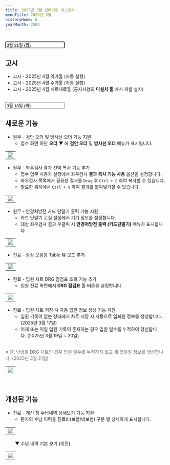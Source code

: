 ```yaml
---
title: 2025년 3월 업데이트 히스토리
menuTitle: 2025년 3월
historyHome: 0
yearMonth: 2503
---
```


<br>

<input type="text" name="t" id="title-input" value="3월 31일 (월)" autofocus readonly>

<br>

## 고시

- 고시 - 2025년 4월 약가툴 (자동 실행)
- 고시 - 2025년 4월 수가툴 (자동 실행)
- 고시 - 2025년 4월 치료재료툴 (공지사항의 **미설치 툴** 에서 개별 설치)

<br>

<input type="text" name="t" id="title-input" value="3월 18일 (화)" autofocus readonly>

<br>

## 새로운 기능

- 원무 - 검안 오더 및 방사선 오더 기능 지원
    - 접수 화면 하단 **오더** ▼ 에 **검안 오더** 및 **방사선 오더** 메뉴가 표시됩니다.
<table class="imgBox">
    <td class="imgBox">
        <a href="/images{{page.url}}/1.png" target="_blank">
            <img class="minCenter" src="/images{{page.url}}/1.png">
        </a>
    </td>
</table>

- 원무 - 좌우검사 결과 선택 복사 기능 추가
    - 접수 업무 사용자 설정에서 좌우검사 **결과 복사 기능 사용** 옵션을 설정합니다.
    - 좌우검사 목록에서 필요한 결과를 `Drag` 후 `Ctrl + C` 하여 복사할 수 있습니다.
    - 필요한 위치에서 `Ctrl + V` 하여 결과를 붙여넣기할 수 있습니다.
<table class="imgBox">
    <td class="imgBox">
        <a href="/images{{page.url}}/2.png" target="_blank">
            <img class="minCenter" src="/images{{page.url}}/2.png">
        </a>
    </td>
</table>

- 원무 - 안경처방전 카드 단말기 출력 기능 지원
    - 카드 단말기 로컬 설정에서 기기 정보를 설정합니다.
    - 대상 좌우검사 결과 우클릭 시 **안경처방전 출력 (카드단말기)** 메뉴가 표시됩니다.
<table class="imgBox">
    <td class="imgBox">
        <a href="/images{{page.url}}/3.png" target="_blank">
            <img class="minCenter" src="/images{{page.url}}/3.png">
        </a>
    </td>
</table>

- 진료 - 증상 모음장 Table 뷰 모드 추가
<table class="imgBox">
    <td class="imgBox">
        <a href="/images{{page.url}}/4.png" target="_blank">
            <img class="minCenterSmallMid" src="/images{{page.url}}/4.png">
        </a>
    </td>
</table>

- 진료 - 입원 차트 DRG 점검표 조회 기능 추가
    - 입원 진료 화면에서 **DRG 점검표** 툴 버튼을 설정합니다.
<table class="imgBox">
    <td class="imgBox">
        <a href="/images{{page.url}}/5.png" target="_blank">
            <img class="minCenter" src="/images{{page.url}}/5.png">
        </a>
    </td>
</table>

- 진료 - 입원 차트 저장 시 자동 입원 정보 생성 기능 지원
    - 입원 기록이 없는 상태에서 차트 저장 시 자동으로 입퇴원 정보를 생성합니다. (2025년 3월 17일)
    - 어제 또는 익일 입원 기록이 존재하는 경우 입원 일수를 누적하여 갱신합니다. (2025년 3월 19일 ~ 20일)
<br>
<span style="color:#696868; padding-left: 0px;">        ※ 단, 낮병동 DRG 차트인 경우 입원 일수를 누적하지 않고 새 입퇴원 정보를 생성합니다. (2025년 3월 21일)</span>
<table class="imgBox">
    <td class="imgBox">
        <a href="/images{{page.url}}/6.png" target="_blank">
            <img class="minCenter" src="/images{{page.url}}/6.png">
        </a>
    </td>
</table>

<br>

## 개선된 기능

- 진료 - 계산 창 수납내역 상세보기 기능 지원
    - 환자의 수납 이력을 진료비(보험/비보험) 구분 별 상세하게 표시합니다.
<table class="imgBox">
    <td class="imgBox">
        <a href="/images{{page.url}}/7.png" target="_blank">
            <img class="minCenter" src="/images{{page.url}}/7.png">
        </a>
    </td>
</table>
<span style="color:#696868; padding-left: 30px;"></span>
    ▼ 수납 내역 기본 보기 (이전)
<table class="imgBox">
    <td class="imgBox">
        <a href="/images{{page.url}}/8.png" target="_blank">
            <img class="minCenter" src="/images{{page.url}}/8.png">
        </a>
    </td>
</table>
